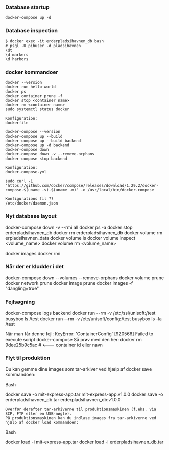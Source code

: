 

### Database startup
```
docker-compose up -d
```

### Database inspection
```
$ docker exec -it erderpladsihavnen_db bash
# psql -U pihuser -d pladsihavnen
\dt
\d markers
\d harbors
```
### docker kommandoer
```
docker --version
docker run hello-world
docker ps
docker container prune -f
docker stop <container name>
docker rm <container name>
sudo systemctl status docker

Konfiguration:
dockerfile

docker-compose --version
docker-compose up --build
docker-compose up --build backend
docker-compose up -d backend
docker-compose down
docker-compose down -v --remove-orphans
docker-compose stop backend

Konfiguration:
docker-compose.yml

sudo curl -L "https://github.com/docker/compose/releases/download/1.29.2/docker-compose-$(uname -s)-$(uname -m)" -o /usr/local/bin/docker-compose

Konfigurations fil ??
/etc/docker/daemon.json

```

### Nyt database layout
docker-compose down -v --rmi all
docker ps -a
docker stop erderpladsihavnen_db
docker rm erderpladsihavnen_db
docker volume rm erpladsihavnen_data
docker volume ls
docker volume inspect <volume_name>
docker volume rm <volume_name>

docker images
docker rmi <image id>

### Når der er kludder i det
docker-compose down --volumes --remove-orphans
docker volume prune
docker network prune
docker image prune
docker images -f "dangling=true"

### Fejlsøgning
docker-compose logs backend
docker run --rm -v /etc/ssl/unisoft:/test busybox ls /test
docker run --rm -v /etc/unisoft/config:/test busybox ls -la /test

Når man får denne fejl:
  KeyError: 'ContainerConfig'
  [920566] Failed to execute script docker-compose
Så prøv med den her:
  docker rm 9dee25b9c5ac   # <--- container id eller navn


### Flyt til produktion
Du kan gemme dine images som tar-arkiver ved hjælp af docker save kommandoen:

Bash

docker save -o mit-express-app.tar mit-express-app:v1.0.0
docker save -o erderpladsihavnen_db.tar erderpladsihavnen_db:v1.0.0

    Overfør derefter tar-arkiverne til produktionsmaskinen (f.eks. via SCP, FTP eller en USB-nøgle).
    På produktionsmaskinen kan du indlæse images fra tar-arkiverne ved hjælp af docker load kommandoen:

Bash

docker load -i mit-express-app.tar
docker load -i erderpladsihavnen_db.tar